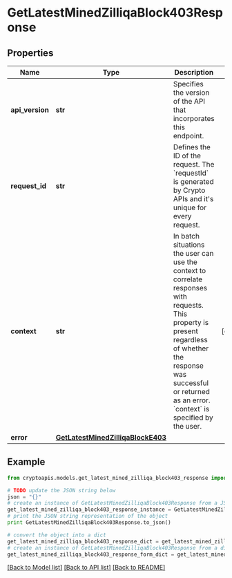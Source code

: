 # GetLatestMinedZilliqaBlock403Response


## Properties
Name | Type | Description | Notes
------------ | ------------- | ------------- | -------------
**api_version** | **str** | Specifies the version of the API that incorporates this endpoint. | 
**request_id** | **str** | Defines the ID of the request. The &#x60;requestId&#x60; is generated by Crypto APIs and it&#39;s unique for every request. | 
**context** | **str** | In batch situations the user can use the context to correlate responses with requests. This property is present regardless of whether the response was successful or returned as an error. &#x60;context&#x60; is specified by the user. | [optional] 
**error** | [**GetLatestMinedZilliqaBlockE403**](GetLatestMinedZilliqaBlockE403.md) |  | 

## Example

```python
from cryptoapis.models.get_latest_mined_zilliqa_block403_response import GetLatestMinedZilliqaBlock403Response

# TODO update the JSON string below
json = "{}"
# create an instance of GetLatestMinedZilliqaBlock403Response from a JSON string
get_latest_mined_zilliqa_block403_response_instance = GetLatestMinedZilliqaBlock403Response.from_json(json)
# print the JSON string representation of the object
print GetLatestMinedZilliqaBlock403Response.to_json()

# convert the object into a dict
get_latest_mined_zilliqa_block403_response_dict = get_latest_mined_zilliqa_block403_response_instance.to_dict()
# create an instance of GetLatestMinedZilliqaBlock403Response from a dict
get_latest_mined_zilliqa_block403_response_form_dict = get_latest_mined_zilliqa_block403_response.from_dict(get_latest_mined_zilliqa_block403_response_dict)
```
[[Back to Model list]](../README.md#documentation-for-models) [[Back to API list]](../README.md#documentation-for-api-endpoints) [[Back to README]](../README.md)


